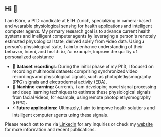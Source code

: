 ## Hi 👋

I am Björn, a PhD candidate at ETH Zurich, specializing in camera-based and wearable physiological sensing for health applications and intelligent computer agents. My primary research goal is to advance current health systems and intelligent computer agents by leveraging a person's remotely estimated physiological state, derived solely from video data. Using a person's physiological state, I aim to enhance understanding of their behavior, intent, and health to, for example, improve the quality of personalized assistance.

- 🔭 **Dataset recordings**: During the initial phase of my PhD, I focused on recording multimodal datasets comprising synchronized video recordings and physiological signals, such as photoplethysmography (PPG) signals and electrodermal activity (EDA).
- 🤔 **Machine learning:** Currently, I am developing novel signal processing and deep learning techniques to estimate these physiological signals from facial videos, for example, using remote photoplethysmography (rPPG).
- ⚡ **Future applications:** Ultimately, I aim to improve health solutions and intelligent computer agents using these signals.

Please reach out to me via [LinkedIn](https://www.linkedin.com/in/bjoern-braun/) for any inquiries or check my [website](https://bjbraun.github.io) for more information and recent publications.

<!--
**bjbraun/bjbraun** is a ✨ _special_ ✨ repository because its `README.md` (this file) appears on your GitHub profile.

Here are some ideas to get you started:

- 🔭 I’m currently working on ...
- 🌱 I’m currently learning ...
- 👯 I’m looking to collaborate on ...
- 🤔 I’m looking for help with ...
- 💬 Ask me about ...
- 📫 How to reach me: ...
- 😄 Pronouns: ...
- ⚡ Fun fact: ...
-->
